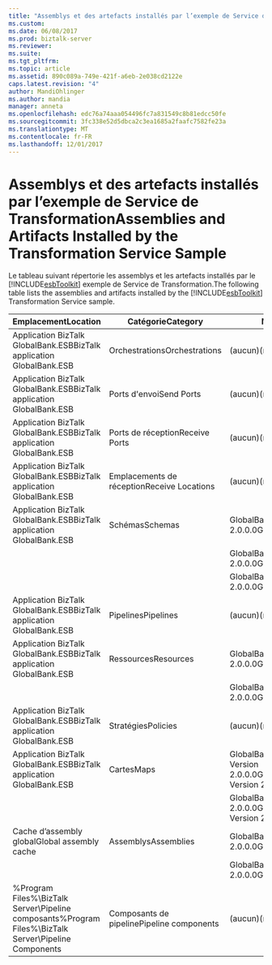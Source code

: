 ```yaml
---
title: "Assemblys et des artefacts installés par l’exemple de Service de Transformation | Documents Microsoft"
ms.custom: 
ms.date: 06/08/2017
ms.prod: biztalk-server
ms.reviewer: 
ms.suite: 
ms.tgt_pltfrm: 
ms.topic: article
ms.assetid: 890c089a-749e-421f-a6eb-2e038cd2122e
caps.latest.revision: "4"
author: MandiOhlinger
ms.author: mandia
manager: anneta
ms.openlocfilehash: edc76a74aaa054496fc7a831549c8b81edcc50fe
ms.sourcegitcommit: 3fc338e52d5dbca2c3ea1685a2faafc7582fe23a
ms.translationtype: MT
ms.contentlocale: fr-FR
ms.lasthandoff: 12/01/2017
---
```

# <a name="assemblies-and-artifacts-installed-by-the-transformation-service-sample"></a><span data-ttu-id="704ca-102">Assemblys et des artefacts installés par l’exemple de Service de Transformation</span><span class="sxs-lookup"><span data-stu-id="704ca-102">Assemblies and Artifacts Installed by the Transformation Service Sample</span></span>
<span data-ttu-id="704ca-103">Le tableau suivant répertorie les assemblys et les artefacts installés par le [!INCLUDE[esbToolkit](../includes/esbtoolkit-md.md)] exemple de Service de Transformation.</span><span class="sxs-lookup"><span data-stu-id="704ca-103">The following table lists the assemblies and artifacts installed by the [!INCLUDE[esbToolkit](../includes/esbtoolkit-md.md)] Transformation Service sample.</span></span>  
  
|<span data-ttu-id="704ca-104">Emplacement</span><span class="sxs-lookup"><span data-stu-id="704ca-104">Location</span></span>|<span data-ttu-id="704ca-105">Catégorie</span><span class="sxs-lookup"><span data-stu-id="704ca-105">Category</span></span>|<span data-ttu-id="704ca-106">Nom et la version du composant</span><span class="sxs-lookup"><span data-stu-id="704ca-106">Name and version of the component</span></span>|  
|--------------|--------------|---------------------------------------|  
|<span data-ttu-id="704ca-107">Application BizTalk GlobalBank.ESB</span><span class="sxs-lookup"><span data-stu-id="704ca-107">BizTalk application GlobalBank.ESB</span></span>|<span data-ttu-id="704ca-108">Orchestrations</span><span class="sxs-lookup"><span data-stu-id="704ca-108">Orchestrations</span></span>|<span data-ttu-id="704ca-109">(aucun)</span><span class="sxs-lookup"><span data-stu-id="704ca-109">(none)</span></span>|  
|<span data-ttu-id="704ca-110">Application BizTalk GlobalBank.ESB</span><span class="sxs-lookup"><span data-stu-id="704ca-110">BizTalk application GlobalBank.ESB</span></span>|<span data-ttu-id="704ca-111">Ports d'envoi</span><span class="sxs-lookup"><span data-stu-id="704ca-111">Send Ports</span></span>|<span data-ttu-id="704ca-112">(aucun)</span><span class="sxs-lookup"><span data-stu-id="704ca-112">(none)</span></span>|  
|<span data-ttu-id="704ca-113">Application BizTalk GlobalBank.ESB</span><span class="sxs-lookup"><span data-stu-id="704ca-113">BizTalk application GlobalBank.ESB</span></span>|<span data-ttu-id="704ca-114">Ports de réception</span><span class="sxs-lookup"><span data-stu-id="704ca-114">Receive Ports</span></span>|<span data-ttu-id="704ca-115">(aucun)</span><span class="sxs-lookup"><span data-stu-id="704ca-115">(none)</span></span>|  
|<span data-ttu-id="704ca-116">Application BizTalk GlobalBank.ESB</span><span class="sxs-lookup"><span data-stu-id="704ca-116">BizTalk application GlobalBank.ESB</span></span>|<span data-ttu-id="704ca-117">Emplacements de réception</span><span class="sxs-lookup"><span data-stu-id="704ca-117">Receive Locations</span></span>|<span data-ttu-id="704ca-118">(aucun)</span><span class="sxs-lookup"><span data-stu-id="704ca-118">(none)</span></span>|  
|<span data-ttu-id="704ca-119">Application BizTalk GlobalBank.ESB</span><span class="sxs-lookup"><span data-stu-id="704ca-119">BizTalk application GlobalBank.ESB</span></span>|<span data-ttu-id="704ca-120">Schémas</span><span class="sxs-lookup"><span data-stu-id="704ca-120">Schemas</span></span>|<span data-ttu-id="704ca-121">GlobalBank.ESB.TransformServices.Schemas.RetailOrder Version 2.0.0.0</span><span class="sxs-lookup"><span data-stu-id="704ca-121">GlobalBank.ESB.TransformServices.Schemas.RetailOrder Version 2.0.0.0</span></span>|  
|||<span data-ttu-id="704ca-122">GlobalBank.ESB.TransformServices.Schemas.OrderConfirmation Version 2.0.0.0</span><span class="sxs-lookup"><span data-stu-id="704ca-122">GlobalBank.ESB.TransformServices.Schemas.OrderConfirmation Version 2.0.0.0</span></span>|  
|||<span data-ttu-id="704ca-123">GlobalBank.ESB.TransformServices.Schemas.CanonicalOrder Version 2.0.0.0</span><span class="sxs-lookup"><span data-stu-id="704ca-123">GlobalBank.ESB.TransformServices.Schemas.CanonicalOrder Version 2.0.0.0</span></span>|  
|<span data-ttu-id="704ca-124">Application BizTalk GlobalBank.ESB</span><span class="sxs-lookup"><span data-stu-id="704ca-124">BizTalk application GlobalBank.ESB</span></span>|<span data-ttu-id="704ca-125">Pipelines</span><span class="sxs-lookup"><span data-stu-id="704ca-125">Pipelines</span></span>|<span data-ttu-id="704ca-126">(aucun)</span><span class="sxs-lookup"><span data-stu-id="704ca-126">(none)</span></span>|  
|<span data-ttu-id="704ca-127">Application BizTalk GlobalBank.ESB</span><span class="sxs-lookup"><span data-stu-id="704ca-127">BizTalk application GlobalBank.ESB</span></span>|<span data-ttu-id="704ca-128">Ressources</span><span class="sxs-lookup"><span data-stu-id="704ca-128">Resources</span></span>|<span data-ttu-id="704ca-129">GlobalBank.ESB.TransformServices.Maps Version 2.0.0.0</span><span class="sxs-lookup"><span data-stu-id="704ca-129">GlobalBank.ESB.TransformServices.Maps Version 2.0.0.0</span></span>|  
|||<span data-ttu-id="704ca-130">GlobalBank.ESB.TransformServices.Schemas Version 2.0.0.0</span><span class="sxs-lookup"><span data-stu-id="704ca-130">GlobalBank.ESB.TransformServices.Schemas Version 2.0.0.0</span></span>|  
|<span data-ttu-id="704ca-131">Application BizTalk GlobalBank.ESB</span><span class="sxs-lookup"><span data-stu-id="704ca-131">BizTalk application GlobalBank.ESB</span></span>|<span data-ttu-id="704ca-132">Stratégies</span><span class="sxs-lookup"><span data-stu-id="704ca-132">Policies</span></span>|<span data-ttu-id="704ca-133">(aucun)</span><span class="sxs-lookup"><span data-stu-id="704ca-133">(none)</span></span>|  
|<span data-ttu-id="704ca-134">Application BizTalk GlobalBank.ESB</span><span class="sxs-lookup"><span data-stu-id="704ca-134">BizTalk application GlobalBank.ESB</span></span>|<span data-ttu-id="704ca-135">Cartes</span><span class="sxs-lookup"><span data-stu-id="704ca-135">Maps</span></span>|<span data-ttu-id="704ca-136">GlobalBank.ESB.TransformServices.Maps.CanonicalOrder_To_OrderConfirmation Version 2.0.0.0</span><span class="sxs-lookup"><span data-stu-id="704ca-136">GlobalBank.ESB.TransformServices.Maps.CanonicalOrder_To_OrderConfirmation Version 2.0.0.0</span></span>|  
|||<span data-ttu-id="704ca-137">GlobalBank.ESB.TransformServices.Maps.RetailOrder_To_CanonicalOrder Version 2.0.0.0</span><span class="sxs-lookup"><span data-stu-id="704ca-137">GlobalBank.ESB.TransformServices.Maps.RetailOrder_To_CanonicalOrder Version 2.0.0.0</span></span>|  
|<span data-ttu-id="704ca-138">Cache d’assembly global</span><span class="sxs-lookup"><span data-stu-id="704ca-138">Global assembly cache</span></span>|<span data-ttu-id="704ca-139">Assemblys</span><span class="sxs-lookup"><span data-stu-id="704ca-139">Assemblies</span></span>|<span data-ttu-id="704ca-140">GlobalBank.ESB.TransformServices.Maps Version 2.0.0.0</span><span class="sxs-lookup"><span data-stu-id="704ca-140">GlobalBank.ESB.TransformServices.Maps Version 2.0.0.0</span></span>|  
|||<span data-ttu-id="704ca-141">GlobalBank.ESB.TransformServices.Schemas Version 2.0.0.0</span><span class="sxs-lookup"><span data-stu-id="704ca-141">GlobalBank.ESB.TransformServices.Schemas Version 2.0.0.0</span></span>|  
|<span data-ttu-id="704ca-142">%Program Files%\\BizTalk Server\Pipeline composants</span><span class="sxs-lookup"><span data-stu-id="704ca-142">%Program Files%\\BizTalk Server\Pipeline Components</span></span>|<span data-ttu-id="704ca-143">Composants de pipeline</span><span class="sxs-lookup"><span data-stu-id="704ca-143">Pipeline components</span></span>|<span data-ttu-id="704ca-144">(aucun)</span><span class="sxs-lookup"><span data-stu-id="704ca-144">(none)</span></span>|